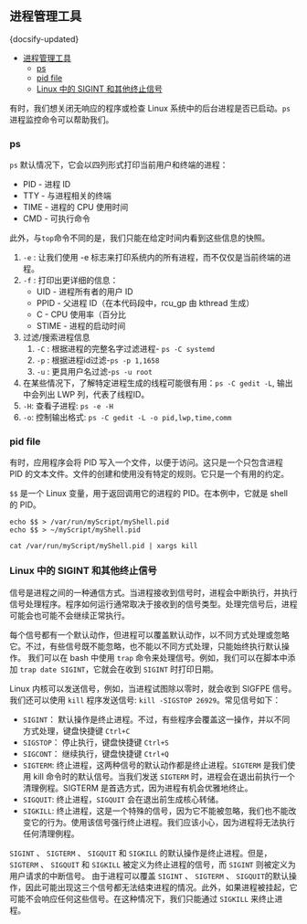 ## 进程管理工具
{docsify-updated}

- [进程管理工具](#进程管理工具)
	- [ps](#ps)
	- [pid file](#pid-file)
	- [Linux 中的 SIGINT 和其他终止信号](#linux-中的-sigint-和其他终止信号)


有时，我们想关闭无响应的程序或检查 Linux 系统中的后台进程是否已启动。`ps` 进程监控命令可以帮助我们。

### ps
`ps` 默认情况下，它会以四列形式打印当前用户和终端的进程：
+ PID - 进程 ID
+ TTY - 与进程相关的终端
+ TIME - 进程的 CPU 使用时间
+ CMD - 可执行命令

此外，与`top`命令不同的是，我们只能在给定时间内看到这些信息的快照。

1. `-e` : 让我们使用 -e 标志来打印系统内的所有进程，而不仅仅是当前终端的进程。
2. `-f` : 打印出更详细的信息：
   + UID - 进程所有者的用户 ID
   + PPID - 父进程 ID（在本代码段中，rcu_gp 由 kthread 生成）
   + C - CPU 使用率（百分比
   + STIME - 进程的启动时间
3. 过滤/搜索进程信息
   1. `-C` : 根据进程的完整名字过滤进程- `ps -C systemd`
   2. `-p` : 根据进程id过滤-`ps -p 1,1658`
   3. `-u` : 更具用户名过滤-`ps -u root`
4. 在某些情况下，了解特定进程生成的线程可能很有用：`ps -C gedit -L`, 输出中会列出 LWP 列，代表了线程ID。
5. `-H`: 查看子进程: `ps -e -H`
6. `-o`: 控制输出格式: `ps -C gedit -L -o pid,lwp,time,comm`

### pid file
有时，应用程序会将 PID 写入一个文件，以便于访问。这只是一个只包含进程 PID 的文本文件。文件的创建和使用没有特定的规则。它只是一个有用的约定。

`$$` 是一个 Linux 变量，用于返回调用它的进程的 PID。在本例中，它就是 shell 的 PID。
```
echo $$ > /var/run/myScript/myShell.pid
echo $$ > ~/myScript/myShell.pid

cat /var/run/myScript/myShell.pid | xargs kill
``` 

### Linux 中的 SIGINT 和其他终止信号
信号是进程之间的一种通信方式。当进程接收到信号时，进程会中断执行，并执行信号处理程序。程序如何运行通常取决于接收到的信号类型。处理完信号后，进程可能会也可能不会继续正常执行。

每个信号都有一个默认动作，但进程可以覆盖默认动作，以不同方式处理或忽略它。不过，有些信号既不能忽略，也不能以不同方式处理，只能始终执行默认操作。
我们可以在 bash 中使用 `trap` 命令来处理信号。例如，我们可以在脚本中添加 `trap date SIGINT`，它就会在收到 `SIGINT` 时打印日期。

Linux 内核可以发送信号，例如，当进程试图除以零时，就会收到 SIGFPE 信号。  
我们还可以使用 `kill` 程序发送信号: `kill -SIGSTOP 26929`。常见信号如下：
+ `SIGINT`： 默认操作是终止进程。不过，有些程序会覆盖这一操作，并以不同方式处理，键盘快捷键 `Ctrl+C`
+ `SIGSTOP`： 停止执行，键盘快捷键 `Ctrl+S`
+ `SIGCONT`： 继续执行，键盘快捷键 `Ctrl+Q`
+ `SIGTERM`: 终止进程，这两种信号的默认动作都是终止进程。`SIGTERM` 是我们使用 kill 命令时的默认信号。当我们发送 `SIGTERM` 时，进程会在退出前执行一个清理例程。SIGTERM 是首选方式，因为进程有机会优雅地终止。
+ `SIGQUIT`: 终止进程，`SIGQUIT` 会在退出前生成核心转储。
+ `SIGKILL`: 终止进程，这是一个特殊的信号，因为它不能被忽略，我们也不能改变它的行为。使用该信号强行终止进程。我们应该小心，因为进程将无法执行任何清理例程。

 `SIGINT` 、 `SIGTERM` 、 `SIGQUIT` 和 `SIGKILL` 的默认操作是终止进程。但是， `SIGTERM` 、 `SIGQUIT` 和 `SIGKILL` 被定义为终止进程的信号，而 `SIGINT` 则被定义为用户请求的中断信号。
 由于进程可以覆盖 `SIGINT` 、 `SIGTERM` 、 `SIGQUIT`的默认操作，因此可能出现这三个信号都无法结束进程的情况。此外，如果进程被挂起，它可能不会响应任何这些信号。在这种情况下，我们只能通过 `SIGKILL` 来终止进程。

